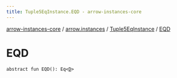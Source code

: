 ```yaml
---
title: Tuple5EqInstance.EQD - arrow-instances-core
---
```


[arrow-instances-core](../../index.html) / [arrow.instances](../index.html) / [Tuple5EqInstance](index.html) / [EQD](./-e-q-d.html)

# EQD

`abstract fun EQD(): Eq<`[`D`](index.html#D)`>`